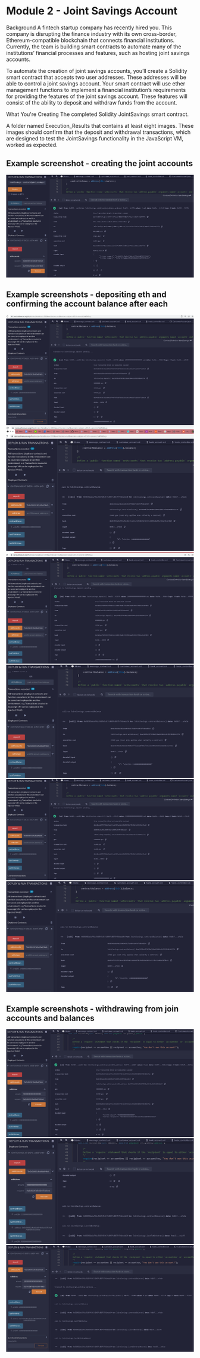 # Module 2 - Joint Savings Account
Background
A fintech startup company has recently hired you. This company is disrupting the finance industry with its own cross-border, Ethereum-compatible blockchain that connects financial institutions. Currently, the team is building smart contracts to automate many of the institutions’ financial processes and features, such as hosting joint savings accounts.

To automate the creation of joint savings accounts, you’ll create a Solidity smart contract that accepts two user addresses. These addresses will be able to control a joint savings account. Your smart contract will use ether management functions to implement a financial institution’s requirements for providing the features of the joint savings account. These features will consist of the ability to deposit and withdraw funds from the account.

What You're Creating
The completed Solidity JointSavings smart contract.

A folder named Execution_Results that contains at least eight images. These images should confirm that the deposit and withdrawal transactions, which are designed to test the JointSavings functionality in the JavaScript VM, worked as expected.

## Example screenshot - creating the joint accounts
![image](https://github.com/joelcappelli/blockchain-course/blob/main/Module3/Assignment/Execution_Results/setup_accounts.png)

## Example screenshots - depositing eth and confirming the account balance after each
![image](https://github.com/joelcappelli/blockchain-course/blob/main/Module3/Assignment/Execution_Results/deposit_1eth.png)
![image](https://github.com/joelcappelli/blockchain-course/blob/main/Module3/Assignment/Execution_Results/checkBalance_1eth.png)
![image](https://github.com/joelcappelli/blockchain-course/blob/main/Module3/Assignment/Execution_Results/deposit_10eth.png)
![image](https://github.com/joelcappelli/blockchain-course/blob/main/Module3/Assignment/Execution_Results/checkBalance_11eth.png)
![image](https://github.com/joelcappelli/blockchain-course/blob/main/Module3/Assignment/Execution_Results/deposit_5eth.png)
![image](https://github.com/joelcappelli/blockchain-course/blob/main/Module3/Assignment/Execution_Results/checkBalance_16eth.png)

## Example screenshots - withdrawing from join accounts and balances
![image](https://github.com/joelcappelli/blockchain-course/blob/main/Module3/Assignment/Execution_Results/withdraw_5eth_accountOne.png)
![image](https://github.com/joelcappelli/blockchain-course/blob/main/Module3/Assignment/Execution_Results/withdraw_accountOne_details.png)
![image](https://github.com/joelcappelli/blockchain-course/blob/main/Module3/Assignment/Execution_Results/withdraw_accountTwo_details.png)

